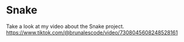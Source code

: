 # Snake
Take a look at my video about the Snake project.
https://www.tiktok.com/@brunalescode/video/7308045608248528161
